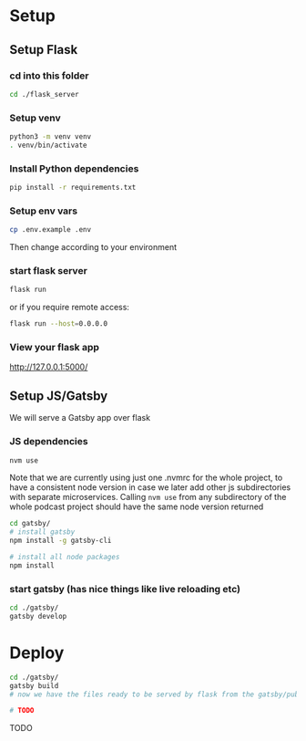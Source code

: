 # Setup
## Setup Flask
### cd into this folder

```sh
cd ./flask_server
```

### Setup venv
```sh
python3 -m venv venv
. venv/bin/activate
```

### Install Python dependencies
```sh
pip install -r requirements.txt
```

### Setup env vars
```sh
cp .env.example .env
```
Then change according to your environment

### start flask server
```sh
flask run
```

or if you require remote access:

```sh
flask run --host=0.0.0.0
```

### View your flask app
http://127.0.0.1:5000/

## Setup JS/Gatsby

We will serve a Gatsby app over flask

### JS dependencies

```sh
nvm use 
```

Note that we are currently using just one .nvmrc for the whole project, to have a consistent node version in case we later add other js subdirectories with separate microservices. Calling `nvm use` from any subdirectory of the whole podcast project should have the same node version returned

```sh
cd gatsby/
# install gatsby 
npm install -g gatsby-cli

# install all node packages
npm install
```

### start gatsby (has nice things like live reloading etc)

```sh
cd ./gatsby/
gatsby develop
```

# Deploy

```sh
cd ./gatsby/
gatsby build
# now we have the files ready to be served by flask from the gatsby/public folder

# TODO
```
TODO
